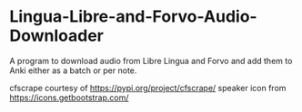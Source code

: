# Lingua-Libre-and-Forvo-Audio-Downloader
A program to download audio from Libre Lingua and Forvo and add them to Anki either as a batch or per note.

cfscrape courtesy of https://pypi.org/project/cfscrape/
speaker icon from https://icons.getbootstrap.com/
